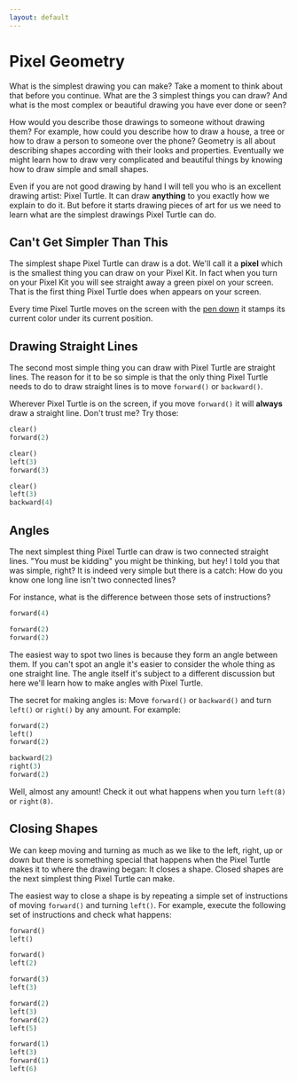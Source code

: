 ```yaml
---
layout: default
---
```


# Pixel Geometry

What is the simplest drawing you can make? Take a moment to think about that before you continue. What are the 3 simplest things you can draw? And what is the most complex or beautiful drawing you have ever done or seen?

How would you describe those drawings to someone without drawing them? For example, how could you describe how to draw a house, a tree or how to draw a person to someone over the phone? Geometry is all about describing shapes according with their looks and properties. Eventually we might learn how to draw very complicated and beautiful things by knowing how to draw simple and small shapes.

Even if you are not good drawing by hand I will tell you who is an excellent drawing artist: Pixel Turtle. It can draw **anything** to you exactly how we explain to do it. But before it starts drawing pieces of art for us we need to learn what are the simplest drawings Pixel Turtle can do.

## Can't Get Simpler Than This

The simplest shape Pixel Turtle can draw is a dot. We'll call it a **pixel** which is the smallest thing you can draw on your Pixel Kit. In fact when you turn on your Pixel Kit you will see straight away a green pixel on your screen. That is the first thing Pixel Turtle does when appears on your screen.

Every time Pixel Turtle moves on the screen with the [pen down](../pixel-turtle.html#pen-up-and-pen-down) it stamps its current color under its current position.

## Drawing Straight Lines

The second most simple thing you can draw with Pixel Turtle are straight lines. The reason for it to be so simple is that the only thing Pixel Turtle needs to do to draw straight lines is to move `forward()` or `backward()`.

Wherever Pixel Turtle is on the screen, if you move `forward()` it will **always** draw a straight line. Don't trust me? Try those:

```python
clear()
forward(2)
```

```python
clear()
left(3)
forward(3)
```

```python
clear()
left(3)
backward(4)
```

## Angles

The next simplest thing Pixel Turtle can draw is two connected straight lines. "You must be kidding" you might be thinking, but hey! I told you that was simple, right? It is indeed very simple but there is a catch: How do you know one long line isn't two connected lines?

For instance, what is the difference between those sets of instructions?

```python
forward(4)
```

```python
forward(2)
forward(2)
```

The easiest way to spot two lines is because they form an angle between them. If you can't spot an angle it's easier to consider the whole thing as one straight line. The angle itself it's subject to a different discussion but here we'll learn how to make angles with Pixel Turtle.

The secret for making angles is: Move `forward()` or `backward()` and turn `left()` or `right()` by any amount. For example:

```python
forward(2)
left()
forward(2)
```

```python
backward(2)
right(3)
forward(2)
```

Well, almost any amount! Check it out what happens when you turn `left(8)` or `right(8)`.

## Closing Shapes

We can keep moving and turning as much as we like to the left, right, up or down but there is something special that happens when the Pixel Turtle makes it to where the drawing began: It closes a shape. Closed shapes are the next simplest thing Pixel Turtle can make.

The easiest way to close a shape is by repeating a simple set of instructions of moving `forward()` and turning `left()`. For example, execute the following set of instructions and check what happens:

```python
forward()
left()
```

```python
forward()
left(2)
```

```python
forward(3)
left(3)
```

```python
forward(2)
left(3)
forward(2)
left(5)
```

```python
forward(1)
left(3)
forward(1)
left(6)
```

